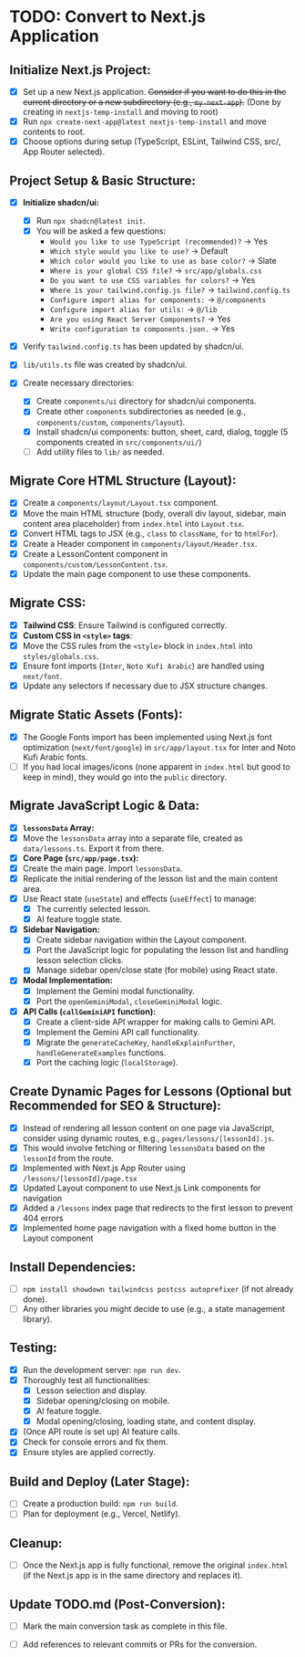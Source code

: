 # TODO: Convert to Next.js Application

## Initialize Next.js Project:

- [x] Set up a new Next.js application. ~~Consider if you want to do this in the current directory or a new subdirectory (e.g., `my-next-app`).~~ (Done by creating in `nextjs-temp-install` and moving to root)
- [x] Run `npx create-next-app@latest nextjs-temp-install` and move contents to root.
- [x] Choose options during setup (TypeScript, ESLint, Tailwind CSS, src/, App Router selected).

## Project Setup & Basic Structure:

- [x] **Initialize shadcn/ui:**
  - [x] Run `npx shadcn@latest init`.
  - [x] You will be asked a few questions:
    - `Would you like to use TypeScript (recommended)?` -> Yes
    - `Which style would you like to use?` -> Default
    - `Which color would you like to use as base color?` -> Slate
    - `Where is your global CSS file?` -> `src/app/globals.css`
    - `Do you want to use CSS variables for colors?` -> Yes
    - `Where is your tailwind.config.js file?` -> `tailwind.config.ts`
    - `Configure import alias for components:` -> `@/components`
    - `Configure import alias for utils:` -> `@/lib`
    - `Are you using React Server Components?` -> Yes
    - `Write configuration to components.json.` -> Yes
- [x] Verify `tailwind.config.ts` has been updated by shadcn/ui.
- [x] `lib/utils.ts` file was created by shadcn/ui.

- [x] Create necessary directories:
  - [x] Create `components/ui` directory for shadcn/ui components.
  - [x] Create other `components` subdirectories as needed (e.g., `components/custom`, `components/layout`).
  - [x] Install shadcn/ui components: button, sheet, card, dialog, toggle (5 components created in `src/components/ui/`)
  - [ ] Add utility files to `lib/` as needed.

## Migrate Core HTML Structure (Layout):

- [x] Create a `components/layout/Layout.tsx` component.
- [x] Move the main HTML structure (body, overall div layout, sidebar, main content area placeholder) from `index.html` into `Layout.tsx`.
- [x] Convert HTML tags to JSX (e.g., `class` to `className`, `for` to `htmlFor`).
- [x] Create a Header component in `components/layout/Header.tsx`.
- [x] Create a LessonContent component in `components/custom/LessonContent.tsx`.
- [x] Update the main page component to use these components.

## Migrate CSS:

- [x] **Tailwind CSS**: Ensure Tailwind is configured correctly.
- [x] **Custom CSS in `<style>` tags**:
- [x] Move the CSS rules from the `<style>` block in `index.html` into `styles/globals.css`.
- [x] Ensure font imports (`Inter`, `Noto Kufi Arabic`) are handled using `next/font`.
- [x] Update any selectors if necessary due to JSX structure changes.

## Migrate Static Assets (Fonts):

- [x] The Google Fonts import has been implemented using Next.js font optimization (`next/font/google`) in `src/app/layout.tsx` for Inter and Noto Kufi Arabic fonts.
- [ ] If you had local images/icons (none apparent in `index.html` but good to keep in mind), they would go into the `public` directory.

## Migrate JavaScript Logic & Data:

- [x] **`lessonsData` Array:**
- [x] Move the `lessonsData` array into a separate file, created as `data/lessons.ts`. Export it from there.
- [x] **Core Page (`src/app/page.tsx`):**
- [x] Create the main page. Import `lessonsData`.
- [x] Replicate the initial rendering of the lesson list and the main content area.
- [x] Use React state (`useState`) and effects (`useEffect`) to manage:
  - [x] The currently selected lesson.
  - [x] AI feature toggle state.
- [x] **Sidebar Navigation:**
  - [x] Create sidebar navigation within the Layout component.
  - [x] Port the JavaScript logic for populating the lesson list and handling lesson selection clicks.
  - [x] Manage sidebar open/close state (for mobile) using React state.
- [x] **Modal Implementation:**
  - [x] Implement the Gemini modal functionality.
  - [x] Port the `openGeminiModal`, `closeGeminiModal` logic.
- [x] **API Calls (`callGeminiAPI` function):**
  - [x] Create a client-side API wrapper for making calls to Gemini API.
  - [x] Implement the Gemini API call functionality.
  - [x] Migrate the `generateCacheKey`, `handleExplainFurther`, `handleGenerateExamples` functions.
  - [x] Port the caching logic (`localStorage`).

## Create Dynamic Pages for Lessons (Optional but Recommended for SEO & Structure):

- [x] Instead of rendering all lesson content on one page via JavaScript, consider using dynamic routes, e.g., `pages/lessons/[lessonId].js`.
- [x] This would involve fetching or filtering `lessonsData` based on the `lessonId` from the route.
- [x] Implemented with Next.js App Router using `/lessons/[lessonId]/page.tsx`
- [x] Updated Layout component to use Next.js Link components for navigation
- [x] Added a `/lessons` index page that redirects to the first lesson to prevent 404 errors
- [x] Implemented home page navigation with a fixed home button in the Layout component

## Install Dependencies:

- [ ] `npm install showdown tailwindcss postcss autoprefixer` (if not already done).
- [ ] Any other libraries you might decide to use (e.g., a state management library).

## Testing:

- [x] Run the development server: `npm run dev`.
- [x] Thoroughly test all functionalities:
  - [x] Lesson selection and display.
  - [x] Sidebar opening/closing on mobile.
  - [x] AI feature toggle.
  - [x] Modal opening/closing, loading state, and content display.
- [x] (Once API route is set up) AI feature calls.
- [x] Check for console errors and fix them.
- [x] Ensure styles are applied correctly.

## Build and Deploy (Later Stage):

- [ ] Create a production build: `npm run build`.
- [ ] Plan for deployment (e.g., Vercel, Netlify).

## Cleanup:

- [ ] Once the Next.js app is fully functional, remove the original `index.html` (if the Next.js app is in the same directory and replaces it).

## Update TODO.md (Post-Conversion):

- [ ] Mark the main conversion task as complete in this file.

- [ ] Add references to relevant commits or PRs for the conversion.
